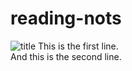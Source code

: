 # reading-nots 
![title](https://www.techtello.com/wp-content/uploads/2020/06/fixed-mindset-vs-growth-mindset-chart.png)
This is the first line.  
And this is the second line.	
